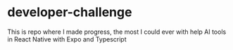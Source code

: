 # developer-challenge
This is repo where I made progress, the most I could ever with help AI tools in React Native with Expo and Typescript
